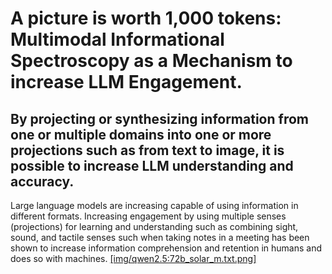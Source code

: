 # A picture is worth 1,000 tokens: Multimodal Informational Spectroscopy as a Mechanism to increase LLM Engagement.
## By projecting or synthesizing information from one or multiple domains into one or more projections such as from text to image, it is possible to increase LLM understanding and accuracy.
Large language models are increasing capable of using information in different formats. Increasing engagement by using multiple senses (projections) for learning and understanding such as combining sight, sound, and tactile senses such when taking notes in a meeting has been shown to increase information comprehension and retention in humans and does so with machines.
[[img/qwen2.5:72b_solar_m.txt.png]](example)